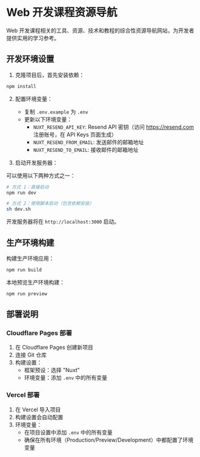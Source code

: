 # Web 开发课程资源导航

Web 开发课程相关的工具、资源、技术和教程的综合性资源导航网站，为开发者提供实用的学习参考。

## 开发环境设置

1. 克隆项目后，首先安装依赖：

```bash
npm install
```

2. 配置环境变量：
   - 复制 `.env.example` 为 `.env`
   - 更新以下环境变量：
     - `NUXT_RESEND_API_KEY`: Resend API 密钥（访问 https://resend.com 注册账号，在 API Keys 页面生成）
     - `NUXT_RESEND_FROM_EMAIL`: 发送邮件的邮箱地址
     - `NUXT_RESEND_TO_EMAIL`: 接收邮件的邮箱地址

3. 启动开发服务器：

可以使用以下两种方式之一：

```bash
# 方式 1：直接启动
npm run dev

# 方式 2：使用脚本启动（包含依赖安装）
sh dev.sh
```

开发服务器将在 `http://localhost:3000` 启动。

## 生产环境构建

构建生产环境应用：

```bash
npm run build
```

本地预览生产环境构建：

```bash
npm run preview
```

## 部署说明

### Cloudflare Pages 部署

1. 在 Cloudflare Pages 创建新项目
2. 连接 Git 仓库
3. 构建设置：
   - 框架预设：选择 "Nuxt"
   - 环境变量：添加 `.env` 中的所有变量

### Vercel 部署

1. 在 Vercel 导入项目
2. 构建设置会自动配置
3. 环境变量：
   - 在项目设置中添加 `.env` 中的所有变量
   - 确保在所有环境（Production/Preview/Development）中都配置了环境变量

